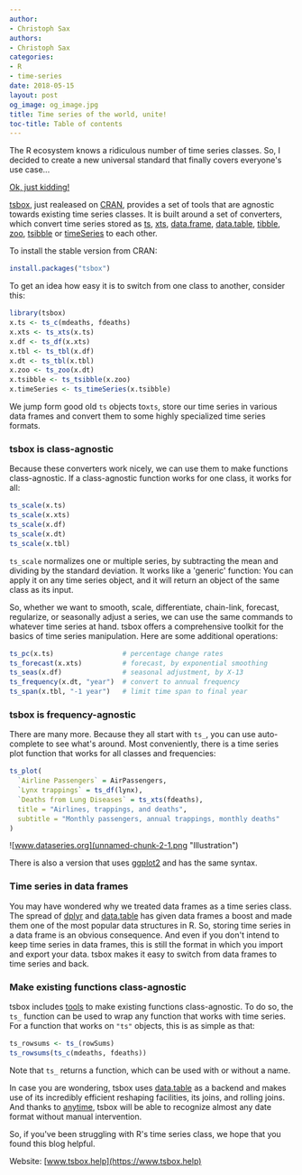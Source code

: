 ```yaml
---
author:
- Christoph Sax
authors:
- Christoph Sax
categories:
- R
- time-series
date: 2018-05-15
layout: post
og_image: og_image.jpg
title: Time series of the world, unite!
toc-title: Table of contents
---
```


The R ecosystem knows a ridiculous number of time series classes. So, I
decided to create a new universal standard that finally covers
everyone's use case...

[Ok, just kidding!](https://xkcd.com/927)

[tsbox](https://www.tsbox.help/), just realeased on
[CRAN](https://cran.r-project.org/package=tsbox), provides a set of
tools that are agnostic towards existing time series classes. It is
built around a set of converters, which convert time series stored as
[ts](https://www.rdocumentation.org/packages/stats/versions/3.5.0/topics/ts),
[xts](https://cran.r-project.org/package=xts),
[data.frame](https://rdrr.io/r/base/data.frame.html),
[data.table](https://cran.r-project.org/package=data.table),
[tibble](http://tibble.tidyverse.org/),
[zoo](https://cran.r-project.org/package=zoo),
[tsibble](https://tsibble.tidyverts.org/) or
[timeSeries](https://cran.r-project.org/package=timeSeries) to each
other.

To install the stable version from CRAN:

``` r
install.packages("tsbox")
```

To get an idea how easy it is to switch from one class to another,
consider this:

``` r
library(tsbox)
x.ts <- ts_c(mdeaths, fdeaths)
x.xts <- ts_xts(x.ts)
x.df <- ts_df(x.xts)
x.tbl <- ts_tbl(x.df)
x.dt <- ts_tbl(x.tbl)
x.zoo <- ts_zoo(x.dt)
x.tsibble <- ts_tsibble(x.zoo)
x.timeSeries <- ts_timeSeries(x.tsibble)
```

We jump form good old `ts` objects to`xts`, store our time series in
various data frames and convert them to some highly specialized time
series formats.

### tsbox is class-agnostic

Because these converters work nicely, we can use them to make functions
class-agnostic. If a class-agnostic function works for one class, it
works for all:

``` r
ts_scale(x.ts)
ts_scale(x.xts)
ts_scale(x.df)
ts_scale(x.dt)
ts_scale(x.tbl)
```

`ts_scale` normalizes one or multiple series, by subtracting the mean
and dividing by the standard deviation. It works like a 'generic'
function: You can apply it on any time series object, and it will return
an object of the same class as its input.

So, whether we want to smooth, scale, differentiate, chain-link,
forecast, regularize, or seasonally adjust a series, we can use the same
commands to whatever time series at hand. tsbox offers a comprehensive
toolkit for the basics of time series manipulation. Here are some
additional operations:

``` r
ts_pc(x.ts)                 # percentage change rates
ts_forecast(x.xts)          # forecast, by exponential smoothing
ts_seas(x.df)               # seasonal adjustment, by X-13
ts_frequency(x.dt, "year")  # convert to annual frequency
ts_span(x.tbl, "-1 year")   # limit time span to final year
```

### tsbox is frequency-agnostic

There are many more. Because they all start with `ts_`, you can use
auto-complete to see what's around. Most conveniently, there is a time
series plot function that works for all classes and frequencies:

``` r
ts_plot(
  `Airline Passengers` = AirPassengers,
  `Lynx trappings` = ts_df(lynx),
  `Deaths from Lung Diseases` = ts_xts(fdeaths),
  title = "Airlines, trappings, and deaths",
  subtitle = "Monthly passengers, annual trappings, monthly deaths"
)
```

![www.dataseries.org](unnamed-chunk-2-1.png "Illustration")

There is also a version that uses
[ggplot2](https://CRAN.R-project.org/package=ggplot2) and has the same
syntax.

### Time series in data frames

You may have wondered why we treated data frames as a time series class.
The spread of [dplyr](https://CRAN.R-project.org/package=dplyr) and
[data.table](https://CRAN.R-project.org/package=data.table) has given
data frames a boost and made them one of the most popular data
structures in R. So, storing time series in a data frame is an obvious
consequence. And even if you don't intend to keep time series in data
frames, this is still the format in which you import and export your
data. tsbox makes it easy to switch from data frames to time series and
back.

### Make existing functions class-agnostic

tsbox includes
[tools](https://www.tsbox.help/articles/ts-functions.html) to make
existing functions class-agnostic. To do so, the `ts_` function can be
used to wrap any function that works with time series. For a function
that works on `"ts"` objects, this is as simple as that:

``` r
ts_rowsums <- ts_(rowSums)
ts_rowsums(ts_c(mdeaths, fdeaths))
```

Note that `ts_` returns a function, which can be used with or without a
name.

In case you are wondering, tsbox uses
[data.table](https://CRAN.R-project.org/package=data.table) as a backend
and makes use of its incredibly efficient reshaping facilities, its
joins, and rolling joins. And thanks to
[anytime](https://cran.r-project.org/package=anytime), tsbox will be
able to recognize almost any date format without manual intervention.

So, if you've been struggling with R's time series class, we hope that
you found this blog helpful.

Website: [www.tsbox.help](https://www.tsbox.help)
